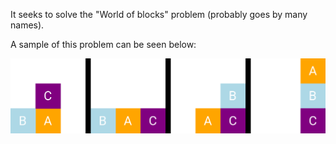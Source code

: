 It seeks to solve the "World of blocks" problem (probably goes by many names).

A sample of this problem can be seen below:

![Sample Problem](transiciones.png)